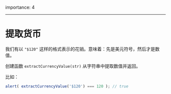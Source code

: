 importance: 4

---

# 提取货币

我们有以 `"$120"` 这样的格式表示的花销。意味着：先是美元符号，然后才是数值。

创建函数 `extractCurrencyValue(str)` 从字符串中提取数值并返回。

比如：

```js
alert( extractCurrencyValue('$120') === 120 ); // true
```

